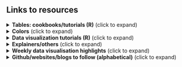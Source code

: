 ## Links to resources

<details>
  <summary><b>Tables: cookbooks/tutorials (R)</b> (click to expand)</summary>

<!-- toc -->
 
* [{gt}](https://gt.rstudio.com/) and [{gtExtras}](https://jthomasmock.github.io/gtExtras/) 
  * [Embedding custom HTML in gt tables](https://themockup.blog/posts/2020-10-31-embedding-custom-features-in-gt-tables/) by [Tom Mock](https://twitter.com/thomas_mock)
  * {gt} tables using #TidyTuesday data: [Jesse Mostipak](https://twitter.com/kierisi/status/1512798946778886144) and [Richard Iannone](https://twitter.com/riannone/status/1511387252903010305) 
    * [Table Battles Round 2: Crosswords](https://twitter.com/rstudio/status/1529138398849810432)
  * Richard Iannone || {gt} Intendo Game Data Project Walkthrough || RStudio] [YouTube video](https://www.youtube.com/watch?v=aPRVzk9pvno)
  * [Riding tables with {gt} and {gtExtras} tutorial](https://bjnnowak.netlify.app/2021/10/04/r-beautiful-tables-with-gt-and-gtextras/) by [Benjamin Nowak](https://twitter.com/BjnNowak)
  * Tables ([1](https://twitter.com/thomas_mock/status/1478485656552812549), [2](https://twitter.com/thomas_mock/status/1454213303065096200), [3](https://twitter.com/thomas_mock/status/1440352188102942721), [4](https://twitter.com/thomas_mock/status/1437792802495139852), [5](https://twitter.com/thomas_mock/status/1442541043019390982)) by [Tom Mock](https://twitter.com/thomas_mock)
* [reactable](https://glin.github.io/reactable/) and [{reactablefmtr}](https://kcuilla.github.io/reactablefmtr/) 
    * [{reactablefmtr} cookbook](https://kcuilla.github.io/reactablefmtr/articles/reactablefmtr_cookbook.html) by [Kyle Cuilla](https://twitter.com/kc_analytics)
    * #TidyTuesday tables ([1](https://twitter.com/schmid_07/status/1480915022041788418),[2](https://twitter.com/schmid_07/status/1488596892242124800)) by [Bill Schmid](https://twitter.com/schmid_07)
* [RStudio Community Table Gallery](https://www.rstudio.com/blog/rstudio-community-table-gallery/) (lots of tables with #rstats code)
    *  RStudio table contest 2021 {gt} [tutorial](https://rpubs.com/JackDavison/gt-openair) by [Jack Davison](https://twitter.com/JDavison_) 
    *  RStudio table contest 2020 {gt} [tutorial](https://rpubs.com/kaustav/table_contest_2020) by [Kaustav Sen](https://twitter.com/kustav_sen)
<!-- toc -->
 
<!-- tocstop -->
</details>


<details>
  <summary><b>Colors</b> (click to expand)</summary>

<!-- toc -->
* [Lisa Charlotte Muth](https://twitter.com/lisacmuth) in [Datawrapper Blog](https://blog.datawrapper.de/)
  * [An alternative to pink & blue: Colors for gender data](https://blog.datawrapper.de/gendercolor/)
  * [How to pick more beautiful colors for your data visualizations](https://blog.datawrapper.de/beautifulcolors/)
  * [A detailed guide to colors in data vis style guides](https://blog.datawrapper.de/colors-for-data-vis-style-guides/)
  * [When to use sequential and when to use diverging color scales](https://blog.datawrapper.de/diverging-vs-sequential-color-scales/)
* [Very Peri Pantone 2022 Divergence for Data Visualization](https://nightingaledvs.com/very-peri-pantone-2022-divergence-for-data-visualization/) by Theresa-Marie Rhyne (nightingaledvs.com)
* [4 Ways to use colors in ggplot more efficiently](https://albert-rapp.de/post/2022-02-19-ggplot2-color-tips-from-datawrapper/) by [Albert Rapp](https://twitter.com/rappa753)
* Twitter:
  * Moriah Taylor's [Twitter thread](https://twitter.com/moriah_taylor58/status/1395431000977649665?ref_src=twsrc%5Etfw%7Ctwcamp%5Etweetembed%7Ctwterm%5E1395431000977649665%7Ctwgr%5E%7Ctwcon%5Es1_&ref_url=https%3A%2F%2Fwww.r-bloggers.com%2F2021%2F12%2Ftop-21-rstats-tweets-of-2021%2F) on Colors in R
  * Cédric Scherer's [Twitter post](https://twitter.com/CedScherer/status/1426154575858442245) on Extending colors in R 
  * [Idescribled's [Twitter post](https://twitter.com/Indescribled/status/1426315389336686599) on Extending colors in R 
  * Cédric Scherer's [Twitter thread](https://twitter.com/CedScherer/status/1526819424136843264) on color palette examples (sequential, diverging, rainbow, qualitative) 
<!-- toc -->
 
<!-- tocstop -->
</details>    
    
    
<details>
  <summary><b>Data visualization tutorials (R)</b> (click to expand)</summary>

<!-- toc -->
 
* Collection of ggplot2 tutorials by Cédric Scherer [Twitter thread](https://twitter.com/CedScherer/status/1441126976870252548?s=20)
* [Combining inset plots with facets using ggplot](https://clarewest.github.io/blog/post/2019-08-27-combining-inset-plots-with-facets-using-ggplot/) by [Clare West](https://twitter.com/claree_west)
* [Create an Extended Dumbbell Plot in R with ggplot2](https://toebr.github.io/ggplot2_extended_dumbbell_plot_tutorial/) by [Tobias Stalder](https://twitter.com/toeb18)
* [Customize the axis scales for individual ggplot facets](https://genchanghsu.github.io/ggGallery/posts/2021-09-11-post-7-customize-the-axis-scales-for-individual-facets/) by Gen-Chang Hsu
* [Exploring other ggplot2 geoms](https://ivelasq.rbind.io/blog/other-geoms/) by [Isabella Velásquez](https://twitter.com/ivelasq3)
* [How to use Fonts and Icons in ggplot](https://albert-rapp.de/post/2022-03-04-fonts-and-icons/) by [Albert Rapp](https://twitter.com/rappa753)
* [Hybrid map: Chloropleth X Time series](https://bjnnowak.netlify.app/2021/09/28/r-hybrid-map-chlorpleth-x-time-series/) by [Benjamin Nowak](https://twitter.com/BjnNowak)
* [Mapping isochrones in {ggplot2}](https://jamiehudson.netlify.app/post/) by [Jamie Hudson](https://twitter.com/Jamie_Bio)
* [Network analysis with {tidygraph}](https://bjnnowak.netlify.app/2021/09/30/r-network-analysis-with-tidygraph/) by [Benjamin Nowak](https://twitter.com/BjnNowak)
* [Plot RGB satellite imagery in true-color with ggplot2 in R] by [Tobias Stalder](https://twitter.com/toeb18/status/1532455477166194688)
* Route finding (sfnetwork vignettes) [Twitter post](https://twitter.com/quite_grey/status/1411785842520203266) by not quite my grey (@quite_grey)
* Using thumbnails in ggplot2 [Twitter post](https://twitter.com/quite_grey/status/1486294048151326726) by not quite my grey (@quite_grey)
* Recreations
  * [Starting 2022 Off With A Fairly Complex {ggplot2} Recreation Plot](https://rud.is/b/2022/01/04/starting-2022-off-with-a-fairly-complex-ggplot2-recreation-plot/) by [Bob Rudis](https://twitter.com/hrbrmstr)
  * [Recreating the New York Times COVID-19 Spiral Graph](https://bydata.github.io/nyt-corona-spiral-chart/) by [Ansgar Wolsing](https://twitter.com/_ansgar)
* [Storytelling in ggplot using rounded rectangles](https://albert-rapp.de/post/2022-05-01-use-grobs-to-get-rounded-corners/) by by [Albert Rapp](https://twitter.com/rappa753)
* [The R Graph Gallery](https://r-graph-gallery.com/)
  * [Line chart with labels at end of lines](https://r-graph-gallery.com/web-line-chart-with-labels-at-end-of-line.html) by [Cédric Scherer](https://twitter.com/CedScherer) on [R Graph Gallery](https://r-graph-gallery.com/)
  * [Time series with conditional area fill and geofaceting in ggplot2](https://r-graph-gallery.com/web-line-chart-with-labels-at-end-of-line.html) by [Georgios Karamanis](https://twitter.com/geokaramanis) on [R Graph Gallery](https://r-graph-gallery.com/)  
* Visualising distributions
  * {ggdist} [articles](https://mjskay.github.io/ggdist/index.html) by [Matthew Kay](https://twitter.com/mjskay) 
  * {gghalves} [vignette](https://erocoar.github.io/gghalves/) by Frederik Tiedemann
  * [ggdist: Make a Raincloud Plot to Visualize Distribution in ggplot2](https://www.r-bloggers.com/2021/07/ggdist-make-a-raincloud-plot-to-visualize-distribution-in-ggplot2/) by Business Science in R bloggers 
  * [Beyond Bar and Box Plots](https://z3tt.github.io/beyond-bar-and-box-plots/) by [Cédric Scherer](https://twitter.com/CedScherer)
  * [Visualising distributions with raincloud plots (and how to create them with ggplot2)](https://www.cedricscherer.com/2021/06/06/visualizing-distributions-with-raincloud-plots-and-how-to-create-them-with-ggplot2/)
  * Nicola Rennie's [twitter post](https://twitter.com/nrennie35/status/1514996175753125888) for #30DayChartChallenge #Day15 
* Visualising uncertainty 
  * [Uncertainty Examples](https://github.com/mjskay/uncertainty-examples) by [Matthew Kay](https://twitter.com/mjskay)
  * Tidydata and Bayesian analysis making uncertainty visualization fun ([Youtube video](https://www.youtube.com/watch?v=vqzO-9LSoG4&t=2s))
  * A biased tour of uncertainty visualization zoo ([Youtube video](https://www.youtube.com/watch?v=E1kSnWvqCw0&t=1780s))
  * [Visualizing the Uncertainty in Data](https://flowingdata.com/2018/01/08/visualizing-the-uncertainty-in-data/) by [Nathan Yau](http://twitter.com/flowingdata)
  * [16 Visualizing uncertainty](https://clauswilke.com/dataviz/visualizing-uncertainty.html) in [Fundamentals of Data Visualization book by Claus O. Wilke](https://clauswilke.com/dataviz/)
 <!-- toc -->
 
<!-- tocstop -->
</details> 

<details>
  <summary><b>Explainers/others</b> (click to expand)</summary>

<!-- toc -->
* #TidyTuesday screencasts, [R Screencasts](https://www.rscreencasts.com/)
* Christian Burkhart's [ggplot2 cheatsheets](https://christianb.gumroad.com/l/ggplot2cheatsheets) 
* [dataviz-inspiration.com](https://www.dataviz-inspiration.com/) by [Yan Holtz @R_Graph_Gallery](https://twitter.com/R_Graph_Gallery)
* [Expansion for discrete scale](https://github.com/ch-bu/ggplot2-fundamentals/blob/main/cheatsheets/09_ggplot2_fundamentals_cheatsheet_expansion_discrete.pdf) by [Christian Burkhart](https://twitter.com/ChBurkhartk)
* [Free DataViz Tools & Resources](https://policyviz.com/2022/02/14/free-dataviz-tools-resources/) blog post on [Policy Viz](https://policyviz.com/) 
* [Mistakes, we’ve drawn a few](https://medium.economist.com/mistakes-weve-drawn-a-few-8cdd8a42d368) article by Sarah Leo
* [script]((https://twitter.com/thomas_mock/status/1531318119016370177)) to get all the functions in a #RStats package and their arguments by Tom Mock (@thomas_mock)
* [RMarkdown for Reproducible Reporting](https://twitter.com/thomas_mock/status/1519405395177086983) by [Tom Mock](https://twitter.com/thomas_mock)
* [Relative coordinates or NPC in ggplot2](https://www.christophenicault.com/post/npc_ggplot2/) by [Christophe Nicault](https://twitter.com/cnicault)
* [Sharing nice code with addins and IDE tools](https://luisdva.github.io/rstats/cleaner-code/) by [Luis D. Verde Arregoitia](https://twitter.com/LuisDVerde)
* [Understanding text size and resolution in ggplot2](https://www.christophenicault.com/post/understand_size_dimension_ggplot2/) by [Christophe Nicault](https://twitter.com/cnicault)
* Twitter:
  * Cara Thompson's [Twitter thread](https://twitter.com/cararthompson/status/1511812876016799758) on rstats tips for #30DayChartChallenge
  * Cédric Scherer's [Twitter thread](https://twitter.com/CedScherer/status/1493345985958924291) on annotations.
  * Cédric Scherer's [Twitter thread](https://twitter.com/CedScherer/status/1513997439157649408) #30DayChartChallenge #Day12 theme day: Economist theme, contains data visualization comparisions 
  * Colin Angus's [Twitter thread](https://twitter.com/VictimOfMaths/status/1514220648524046340) on his #30DayChartChallenge #Day12 data visualization thought process.
  * François Valentin's [Twitter thread](https://twitter.com/valen10francois/status/1524040709862576131?s=21&t=TRQljRvuYXzrmKPaNZ3djQ) on old historic maps overlap with modern political maps (h/t [Georgios Karamanis](https://twitter.com/geokaramanis))
  * [@WeAreRLadies](https://twitter.com/WeAreRLadies) tips/ideas/analysis 
    * [day 1](https://twitter.com/WeAreRLadies/status/1515876540394852354), [day 2](https://twitter.com/WeAreRLadies/status/1516256907836674053), [day 3](https://twitter.com/WeAreRLadies/status/1516671536497045506), [day 4](https://twitter.com/WeAreRLadies/status/1516997091109015552), [day 5](https://twitter.com/WeAreRLadies/status/1517402976062967808), [day 6](https://twitter.com/WeAreRLadies/status/1517749920262160384) twitter thread
        * [Code](https://github.com/emitanaka/wearerladies) on Github

 <!-- toc -->
 
<!-- tocstop -->
</details>     

<details>
  <summary><b>Weekly data visualisation highlights</b> (click to expand)</summary>

<!-- toc -->  

* [AnyChart DataViz Weekly](https://www.anychart.com/blog/category/data-visualization-weekly/)
* [Datawrapper Dispatch](https://blog.datawrapper.de/category/data-vis-dispatch/)
* [Navigating The Dataverse By ANNAPURANI VAIDYANATHAN](https://www.getrevue.co/profile/NavigatingTheDataverse)
* [The Moksha Roundup](https://mokshadata.studio/roundup/)
* [R Weekly](https://rweekly.org/) 

 <!-- toc -->
 
<!-- tocstop -->
</details>  

<details>
  <summary><b>Github/websites/blogs to follow (alphabetical)</b> (click to expand)</summary>

<!-- toc -->  

* Abdoul Madjid [Github](https://github.com/AbdoulMa)
* Albert Rapp [Website](https://albert-rapp.de/post/)
* Amit Levinson [Github](https://github.com/AmitLevinson), [blog](https://amitlevinson.com/)
* Andy Baker [Github](https://github.com/AndyABaker)
* Ansgar Wolsing [Github](https://github.com/bydata)
* Benjamin Nowak [Github](https://github.com/BjnNowak), [blog](https://bjnnowak.netlify.app/) 
* Cara Thompson [Github](https://github.com/cararthompson)
* Cédric Scherer [Github](https://github.com/z3tt), [blog](https://www.cedricscherer.com/)
* Charlie Gallagher [Github](https://github.com/charlie-gallagher)
* Christian Gebhard [Github](https://github.com/nucleic-acid) ,[blog](https://jollydata.blog/blog.html)
* Christophe Nicault [Github](https://github.com/cnicault), [website](https://www.christophenicault.com/articles/) 
* Colin Angus [Github](https://github.com/VictimOfMaths)
* Dan @FilmicAesthetic [Github](https://github.com/filmicaesthetic)
* Daniel Oehm [website](http://gradientdescending.com/)
* Dr. Dominic Royé [Github](https://github.com/dominicroye), [blog](https://dominicroye.github.io/en/)
* Federica Gazzelloni [Github](https://github.com/Fgazzelloni), [blog](https://federicagazzelloni.netlify.app/blog/)
* Fiona Lee [Github](https://github.com/fi-lees) for #TidyTuesday data visualization walkthroughs
* Georgios Karamanis [Github](https://github.com/gkaramanis), [blog](https://karaman.is/blog)
* Hugh Graham [Github](https://github.com/h-a-graham)
* Ícaro Bernardes [Github](https://github.com/IcaroBernardes)
* Iker Rivas-González [Github](https://github.com/rivasiker)
* Isabella Velásquez [blog](https://ivelasq.rbind.io/)
* Isaac Arroyo [Github](https://github.com/isaacarroyov)
* Jack Davison [Github](https://github.com/jack-davison)
* Jake Kaupp [Github](https://github.com/jkaupp)
* Jamie Hudson [Github](https://github.com/HudsonJamie), [website](https://jamiehudson.netlify.app/post/)
* Javier Tamayo-Leiva [Github](https://github.com/TamayoLeivaJ)
* Jonathan Kitt [Github](https://github.com/KittJonathan)
* Julia Silge [blog](https://juliasilge.com/blog/)
* Katie Press [blog](https://kpress.dev/blog/tidy-tuesday-nyt-bestsellers/)
* Kaustav Sen [Github](https://github.com/kaustavSen)
* Kyle Cuilla [website](https://uncharteddata.netlify.app/)
* Lisa DeBruine [#30DayChartChallenge tutorials](https://debruine.github.io/30DCC-2022/)
* Lisa Lendway [blog](https://lisalendway.netlify.app/blog.html)
* Luis D. Verde Arregoitia [website](https://luisdva.github.io/)
* Luis Freites [Github](https://github.com/luisfrein), [blog](https://luisdva.github.io/)
* Margaret Siple [Github](https://github.com/mcsiple)
* Milos Popovic [blog](https://milospopovic.net/blog/) for map tutorials 
* Near and Distant [Github](https://github.com/NearAndDistant), [blog](https://nearanddistant.co.uk/)
* Nicola Rennie [Github](https://github.com/nrennie), [blog](https://nrennie.rbind.io/blog/)
* Pablo Alvarez [Github](https://github.com/Pablo-Alvarez-Baeza)
* Richard Vogg [Github](https://github.com/richardvogg), [blog](https://r-vogg-blog.netlify.app/)
* Shannon Pileggi [PipingHotData - blog](https://www.pipinghotdata.com/blog.html)
* Spencer Schien [Github](https://github.com/Pecners), [website](https://spencerschien.info/)
* Tanya Shapiro [Github](https://github.com/tashapiro), [website](https://www.tanyashapiro.com/interactive-visuals)
* Thom-Ivar van Dijk [Github](https://github.com/TIvanDijk)
* Tom Mock [Github](https://github.com/jthomasmock), [The Mockup Blog](https://themockup.blog) 
 
 <!-- toc -->
 
<!-- tocstop -->
</details>  
